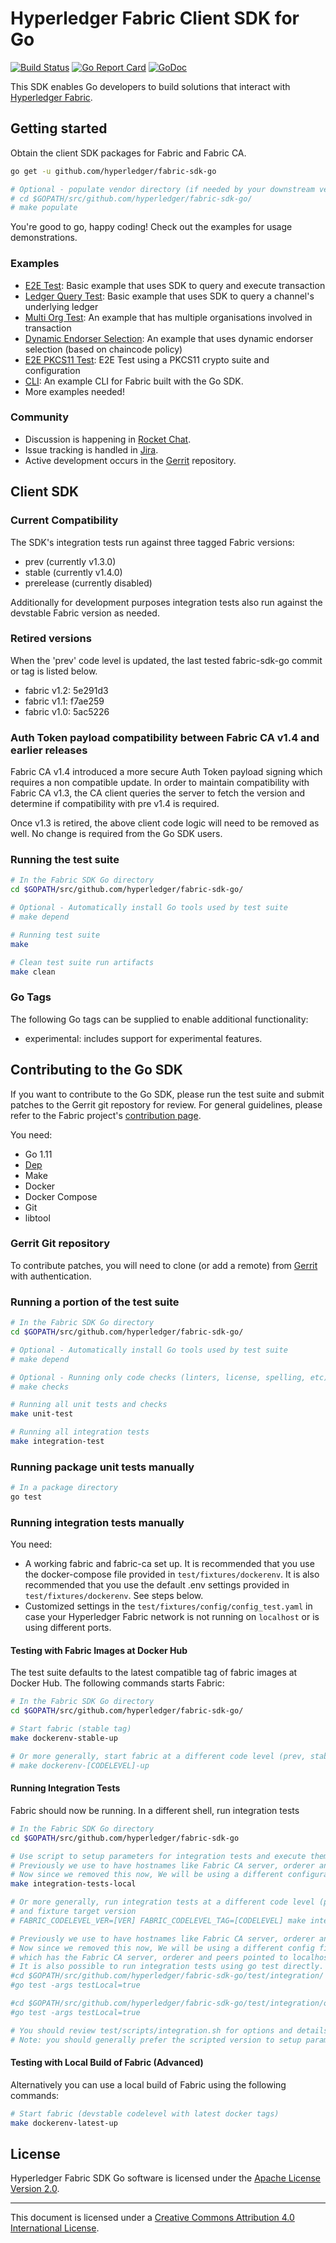 # Hyperledger Fabric Client SDK for Go

[![Build Status](https://jenkins.hyperledger.org/buildStatus/icon?job=fabric-sdk-go-tests-merge-x86_64)](https://jenkins.hyperledger.org/job/fabric-sdk-go-tests-merge-x86_64)
[![Go Report Card](https://goreportcard.com/badge/github.com/hyperledger/fabric-sdk-go)](https://goreportcard.com/report/github.com/hyperledger/fabric-sdk-go)
[![GoDoc](https://godoc.org/github.com/hyperledger/fabric-sdk-go?status.svg)](https://godoc.org/github.com/hyperledger/fabric-sdk-go)

This SDK enables Go developers to build solutions that interact with [Hyperledger Fabric](http://hyperledger-fabric.readthedocs.io/en/latest/).

## Getting started

Obtain the client SDK packages for Fabric and Fabric CA.

```bash
go get -u github.com/hyperledger/fabric-sdk-go

# Optional - populate vendor directory (if needed by your downstream vendoring solution)
# cd $GOPATH/src/github.com/hyperledger/fabric-sdk-go/
# make populate
```

You're good to go, happy coding! Check out the examples for usage demonstrations.

### Examples

- [E2E Test](test/integration/e2e/end_to_end.go): Basic example that uses SDK to query and execute transaction
- [Ledger Query Test](test/integration/pkg/client/ledger/ledger_queries_test.go): Basic example that uses SDK to query a channel's underlying ledger
- [Multi Org Test](test/integration/e2e/orgs/multiple_orgs_test.go): An example that has multiple organisations involved in transaction
- [Dynamic Endorser Selection](test/integration/pkg/fabsdk/provider/sdk_provider_test.go): An example that uses dynamic endorser selection (based on chaincode policy)
- [E2E PKCS11 Test](test/integration/e2e/pkcs11/e2e_test.go): E2E Test using a PKCS11 crypto suite and configuration
- [CLI](https://github.com/securekey/fabric-examples/tree/master/fabric-cli/): An example CLI for Fabric built with the Go SDK.
- More examples needed!

### Community

- Discussion is happening in [Rocket Chat](https://chat.hyperledger.org/channel/fabric-sdk-go).
- Issue tracking is handled in [Jira](https://jira.hyperledger.org/secure/RapidBoard.jspa?projectKey=FAB&rapidView=7&view=planning).
- Active development occurs in the [Gerrit](https://gerrit.hyperledger.org/r/#/admin/projects/fabric-sdk-go) repository.

## Client SDK

### Current Compatibility
The SDK's integration tests run against three tagged Fabric versions:
- prev (currently v1.3.0)
- stable (currently v1.4.0)
- prerelease (currently disabled)

Additionally for development purposes integration tests also run against the devstable Fabric version as needed.

### Retired versions
When the 'prev' code level is updated, the last tested fabric-sdk-go commit or tag is listed below.

- fabric v1.2: 5e291d3
- fabric v1.1: f7ae259
- fabric v1.0: 5ac5226

### Auth Token payload compatibility between Fabric CA v1.4 and earlier releases
Fabric CA v1.4 introduced a more secure Auth Token payload signing which requires a non compatible update.
In order to maintain compatibility with Fabric CA v1.3, the CA client queries the server to fetch the version and 
determine if compatibility with pre v1.4 is required.

Once v1.3 is retired, the above client code logic will need to be removed as well. No change is required from the Go SDK users.


### Running the test suite

```bash
# In the Fabric SDK Go directory
cd $GOPATH/src/github.com/hyperledger/fabric-sdk-go/

# Optional - Automatically install Go tools used by test suite
# make depend

# Running test suite
make

# Clean test suite run artifacts
make clean
```

### Go Tags
The following Go tags can be supplied to enable additional functionality:
- experimental: includes support for experimental features.

## Contributing to the Go SDK

If you want to contribute to the Go SDK, please run the test suite and submit patches to the Gerrit git repostory for review. For general guidelines, please refer to the Fabric project's [contribution page](http://hyperledger-fabric.readthedocs.io/en/latest/CONTRIBUTING.html).

You need:

- Go 1.11
- [Dep](https://github.com/golang/dep)
- Make
- Docker
- Docker Compose
- Git
- libtool

### Gerrit Git repository

To contribute patches, you will need to clone (or add a remote) from [Gerrit](https://gerrit.hyperledger.org/r/#/admin/projects/fabric-sdk-go) with authentication.

### Running a portion of the test suite

```bash
# In the Fabric SDK Go directory
cd $GOPATH/src/github.com/hyperledger/fabric-sdk-go/

# Optional - Automatically install Go tools used by test suite
# make depend

# Optional - Running only code checks (linters, license, spelling, etc)
# make checks

# Running all unit tests and checks
make unit-test

# Running all integration tests
make integration-test
```

### Running package unit tests manually

```bash
# In a package directory
go test
```

### Running integration tests manually

You need:

- A working fabric and fabric-ca set up. It is recommended that you use the docker-compose file provided in `test/fixtures/dockerenv`. It is also recommended that you use the default .env settings provided in `test/fixtures/dockerenv`. See steps below.
- Customized settings in the `test/fixtures/config/config_test.yaml` in case your Hyperledger Fabric network is not running on `localhost` or is using different ports.

#### Testing with Fabric Images at Docker Hub

The test suite defaults to the latest compatible tag of fabric images at Docker Hub.
The following commands starts Fabric:

```bash
# In the Fabric SDK Go directory
cd $GOPATH/src/github.com/hyperledger/fabric-sdk-go/

# Start fabric (stable tag)
make dockerenv-stable-up

# Or more generally, start fabric at a different code level (prev, stable, prerelease, devstable)
# make dockerenv-[CODELEVEL]-up
```

#### Running Integration Tests

Fabric should now be running. In a different shell, run integration tests

```bash
# In the Fabric SDK Go directory
cd $GOPATH/src/github.com/hyperledger/fabric-sdk-go

# Use script to setup parameters for integration tests and execute them
# Previously we use to have hostnames like Fabric CA server, orderer and peer pointed to localhost
# Now since we removed this now, We will be using a different configuration
make integration-tests-local

# Or more generally, run integration tests at a different code level (prev, stable, prerelease, devstable)
# and fixture target version
# FABRIC_CODELEVEL_VER=[VER] FABRIC_CODELEVEL_TAG=[CODELEVEL] make integration-tests-local
```


```bash
# Previously we use to have hostnames like Fabric CA server, orderer and peer pointed to localhost
# Now since we removed this now, We will be using a different config file config_test_local.yaml
# which has the Fabric CA server, orderer and peers pointed to localhost
# It is also possible to run integration tests using go test directly. For example:
#cd $GOPATH/src/github.com/hyperledger/fabric-sdk-go/test/integration/
#go test -args testLocal=true

#cd $GOPATH/src/github.com/hyperledger/fabric-sdk-go/test/integration/orgs
#go test -args testLocal=true 

# You should review test/scripts/integration.sh for options and details.
# Note: you should generally prefer the scripted version to setup parameters for you.
```

#### Testing with Local Build of Fabric (Advanced)

Alternatively you can use a local build of Fabric using the following commands:

```bash
# Start fabric (devstable codelevel with latest docker tags)
make dockerenv-latest-up
```

## License

Hyperledger Fabric SDK Go software is licensed under the [Apache License Version 2.0](LICENSE).

---
This document is licensed under a <a rel="license" href="http://creativecommons.org/licenses/by/4.0/">Creative Commons Attribution 4.0 International License</a>.

